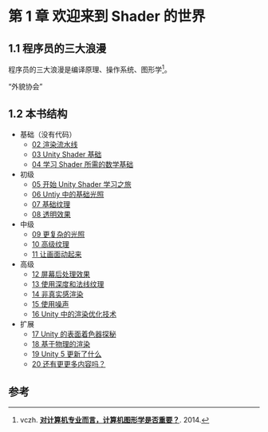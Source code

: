# 第 1 章  欢迎来到 Shader 的世界

## 1.1 程序员的三大浪漫

程序员的三大浪漫是编译原理、操作系统、图形学[^vczh]。

“外貌协会”

## 1.2 本书结构

- 基础（没有代码）
  - [02 渲染流水线](02_Pipeline.md) 
  - [03 Unity Shader 基础](03_ShaderBasic.md) 
  - [04 学习 Shader 所需的数学基础](04_MathBasic.md) 
- 初级
  - [05 开始 Unity Shader 学习之旅](05_Start.md) 
  - [06 Untiy 中的基础光照](06_LightingBasic.md) 
  - [07 基础纹理](07_TextureBasic.md) 
  - [08 透明效果](08_Transparency.md) 
- 中级
  - [09 更复杂的光照](09_LightingPro.md) 
  - [10 高级纹理](10_TexturePro.md) 
  - [11 让画面动起来](11_Animation.md) 
- 高级
  - [12 屏幕后处理效果](12_PostProcess.md) 
  - [13 使用深度和法线纹理](13_TextureDepthNormal.md) 
  - [14 非真实感渲染](14_NPR.md) 
  - [15 使用噪声](15_Noise.md) 
  - [16 Unity 中的渲染优化技术](16_Optimization.md) 
- 扩展
  - [17 Unity 的表面着色器探秘](17_Surf.md) 
  - [18 基于物理的渲染](18_PBR.md) 
  - [19 Unity 5 更新了什么](19_Unity5.md) 
  - [20 还有更更多内容吗？](20_More.md) 

## 参考

[^vczh]: vczh. [**对计算机专业而言，计算机图形学是否重要？**](https://www.zhihu.com/question/19747470/answer/24453205). 2014.

